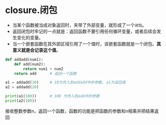 

# closure.闭包


* 当某个函数被当成对象返回时，夹带了外部变量，就形成了一个`闭包`。
* 返回闭包时牢记的一点就是：返回函数不要引用任何循环变量，或者后续会发生变化的变量。
* 当一个嵌套函数在其外部区域引用了一个值时，该嵌套函数就是一个闭包。**其意义就是会记录这个值**。


```py
def addadd(num1):
    def add(num2):
        return num1 + num2
    return add      # 返回一个函数

a1 = addadd(10)     # 10为传入到addadd中的参数, a1为返回值
a2 = addadd(20)

print(a1(100))      # 100 为传入到add中的参数
print(a2(100))
```
接收整数参数n，返回一个函数，函数的功能是把函数的参数和n相乘并把结果返回